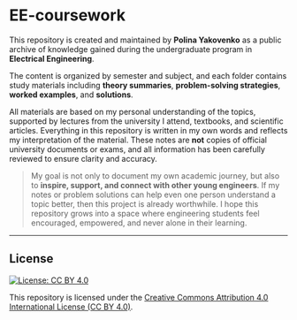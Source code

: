 # EE-coursework

This repository is created and maintained by **Polina Yakovenko** as a public archive of knowledge gained during the undergraduate program in **Electrical Engineering**.

The content is organized by semester and subject, and each folder contains study materials including **theory summaries**, **problem-solving strategies**, **worked examples**, and **solutions**.

All materials are based on my personal understanding of the topics, supported by lectures from the university I attend, textbooks, and scientific articles. Everything in this repository is written in my own words and reflects my interpretation of the material. These notes are **not** copies of official university documents or exams, and all information has been carefully reviewed to ensure clarity and accuracy.

> My goal is not only to document my own academic journey, but also to **inspire, support, and connect with other young engineers**. If my notes or problem solutions can help even one person understand a topic better, then this project is already worthwhile. I hope this repository grows into a space where engineering students feel encouraged, empowered, and never alone in their learning.

---

## License

[![License: CC BY 4.0](https://img.shields.io/badge/License-CC%20BY%204.0-lightgrey.svg)](https://creativecommons.org/licenses/by/4.0/)

This repository is licensed under the [Creative Commons Attribution 4.0 International License (CC BY 4.0)](https://creativecommons.org/licenses/by/4.0/).

